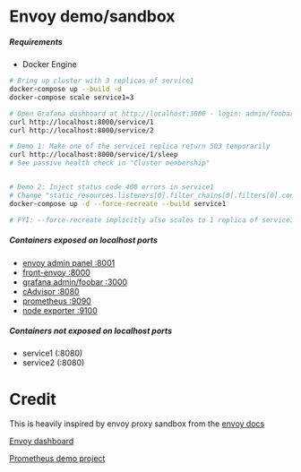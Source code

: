 # Envoy demo/sandbox

##### Requirements
- Docker Engine



```bash
# Bring up cluster with 3 replicas of service1
docker-compose up --build -d
docker-compose scale service1=3

# Open Grafana dashboard at http://localhost:3000 - login: admin/foobar
curl http://localhost:8000/service/1
curl http://localhost:8000/service/2

# Demo 1: Make one of the service1 replica return 503 temporarily
curl http://localhost:8000/service/1/sleep
# See passive health check in "Cluster membership" 


# Demo 2: Inject status code 400 errors in service1
# Change "static_resources.listeners[0].filter_chains[0].filters[0].config.http_filters[0].config.abort.percentage.numerator" in service1/service-envoy.yaml to the percentage of errors you would like.
docker-compose up -d --force-recreate --build service1

# FYI: --force-recreate implicitly also scales to 1 replica of service1 
```


##### Containers exposed on localhost ports 
- [envoy admin panel :8001](http://localhost:8001/ )
- [front-envoy :8000](http://localhost:8000)
- [grafana admin/foobar :3000](http://localhost:3000) 
- [cAdvisor :8080](http://localhost:8080)
- [prometheus :9090](http://localhost:9090)
- [node exporter :9100](http://localhost:9100)

##### Containers not exposed on localhost ports
- service1 (:8080)
- service2 (:8080)

# Credit
This is heavily inspired by envoy proxy sandbox from the [envoy docs](https://www.envoyproxy.io/docs/envoy/latest/start/sandboxes/front_proxy.html)


[Envoy dashboard](https://grafana.com/dashboards/7250)


[Prometheus demo project](https://github.com/vegasbrianc/prometheus)
